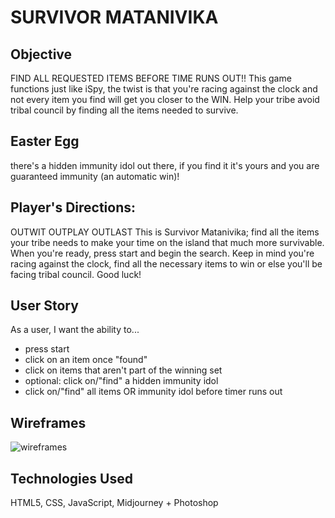 # SURVIVOR MATANIVIKA

## Objective
FIND ALL REQUESTED ITEMS BEFORE TIME RUNS OUT!!
This game functions just like iSpy, the twist is that you're racing against the clock and not every item you find will get you closer to the WIN. Help your tribe avoid tribal council by finding all the items needed to survive.

## Easter Egg
there's a hidden immunity idol out there, if you find it it's yours and you are guaranteed immunity (an automatic win)!

## Player's Directions: 
OUTWIT OUTPLAY OUTLAST
This is Survivor Matanivika; find all the items your tribe needs to make your time on the island that much more survivable. When you're ready, press start and begin the search. Keep in mind you're racing against the clock, find all the necessary items to win or else you'll be facing tribal council. Good luck!

## User Story
As a user, I want the ability to...
- press start
- click on an item once "found"
- click on items that aren't part of the winning set
- optional: click on/"find" a hidden immunity idol
- click on/"find" all items OR immunity idol before timer runs out

## Wireframes
![wireframes](assets/image.png)

## Technologies Used
HTML5, CSS, JavaScript, Midjourney + Photoshop

